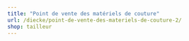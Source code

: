 ```yaml
---
title: "Point de vente des matériels de couture"
url: /diecke/point-de-vente-des-materiels-de-couture-2/
shop: tailleur
---
```

